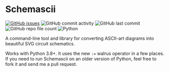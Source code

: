 # Schemascii

[![GitHub issues](https://img.shields.io/github/issues/dragoncoder047/schemascii)](https://github.com/dragoncoder047/schemascii/issues)
![GitHub commit activity](https://img.shields.io/github/commit-activity/w/dragoncoder047/schemascii)
![GitHub last commit](https://img.shields.io/github/last-commit/dragoncoder047/schemascii)
![GitHub repo file count](https://img.shields.io/github/directory-file-count/dragoncoder047/schemascii)
![Python](https://img.shields.io/badge/python-%3E%3D3.8-blue)

A command-line tool and library for converting ASCII-art diagrams into beautiful SVG circuit schematics.

Works with Python 3.8+. It uses the new `:=` walrus operator in a few places. If you need to run Schemascii on an older version of Python, feel free to fork it and send me a pull request.
